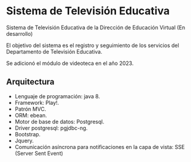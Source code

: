 # Sistema de Televisión Educativa

Sistema de Televisión Educativa de la Dirección de Educación Virtual (En desarrollo)

El objetivo del sistema es el registro y seguimiento de los servicios del Departamento de Televisión Educativa.

Se adicionó el módulo de videoteca en el año 2023.

## Arquitectura
- Lenguaje de programación: java 8.
- Framework: Play!.
- Patrón MVC.
- ORM: ebean.
- Motor de base de datos: Postgresql.
- Driver postgresql: pgjdbc-ng.
- Bootstrap.
- Jquery.
- Comunicación asíncrona para notificaciones en la capa de vista: SSE (Server Sent Event)
 
 
